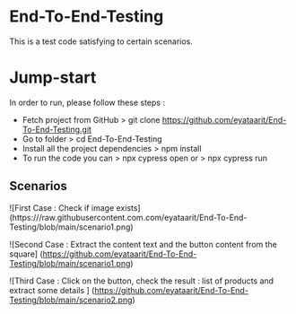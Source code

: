 # End-To-End-Testing
This is a test code satisfying to certain scenarios. 

# Jump-start
In order to run, please follow these steps :
- Fetch project from GitHub > git clone https://github.com/eyataarit/End-To-End-Testing.git
- Go to folder > cd End-To-End-Testing
- Install all the project dependencies > npm install 
- To run the code you can > npx cypress open or > npx cypress run 

## Scenarios 
![First Case : Check if image exists]
(https:///raw.githubusercontent.com.com/eyataarit/End-To-End-Testing/blob/main/scenario1.png)

![Second Case : Extract the content text and the button content from the square]
(https://github.com/eyataarit/End-To-End-Testing/blob/main/scenario1.png)

![Third Case : Click on the button, check the result : list of products and extract some details ]
(https://github.com/eyataarit/End-To-End-Testing/blob/main/scenario2.png)

